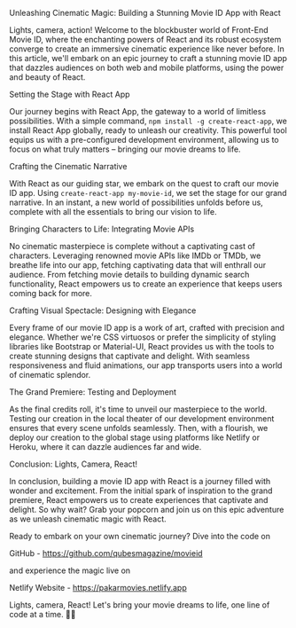 Unleashing Cinematic Magic: Building a Stunning Movie ID App with React

Lights, camera, action! Welcome to the blockbuster world of Front-End Movie ID, where the enchanting powers of React and its robust ecosystem converge to create an immersive cinematic experience like never before. In this article, we'll embark on an epic journey to craft a stunning movie ID app that dazzles audiences on both web and mobile platforms, using the power and beauty of React.

Setting the Stage with React App

Our journey begins with React App, the gateway to a world of limitless possibilities. With a simple command, `npm install -g create-react-app`, we install React App globally, ready to unleash our creativity. This powerful tool equips us with a pre-configured development environment, allowing us to focus on what truly matters – bringing our movie dreams to life.


Crafting the Cinematic Narrative

With React as our guiding star, we embark on the quest to craft our movie ID app. Using `create-react-app my-movie-id`, we set the stage for our grand narrative. In an instant, a new world of possibilities unfolds before us, complete with all the essentials to bring our vision to life.

Bringing Characters to Life: Integrating Movie APIs

No cinematic masterpiece is complete without a captivating cast of characters. Leveraging renowned movie APIs like IMDb or TMDb, we breathe life into our app, fetching captivating data that will enthrall our audience. From fetching movie details to building dynamic search functionality, React empowers us to create an experience that keeps users coming back for more.


Crafting Visual Spectacle: Designing with Elegance

Every frame of our movie ID app is a work of art, crafted with precision and elegance. Whether we're CSS virtuosos or prefer the simplicity of styling libraries like Bootstrap or Material-UI, React provides us with the tools to create stunning designs that captivate and delight. With seamless responsiveness and fluid animations, our app transports users into a world of cinematic splendor.


The Grand Premiere: Testing and Deployment


As the final credits roll, it's time to unveil our masterpiece to the world. Testing our creation in the local theater of our development environment ensures that every scene unfolds seamlessly. Then, with a flourish, we deploy our creation to the global stage using platforms like Netlify or Heroku, where it can dazzle audiences far and wide.


Conclusion: Lights, Camera, React!

In conclusion, building a movie ID app with React is a journey filled with wonder and excitement. From the initial spark of inspiration to the grand premiere, React empowers us to create experiences that captivate and delight. So why wait? Grab your popcorn and join us on this epic adventure as we unleash cinematic magic with React.



Ready to embark on your own cinematic journey? Dive into the code on 

GitHub - https://github.com/qubesmagazine/movieid

and experience the magic live on 

Netlify Website - https://pakarmovies.netlify.app



Lights, camera, React! Let's bring your movie dreams to life, one line of code at a time. 🍿✨
